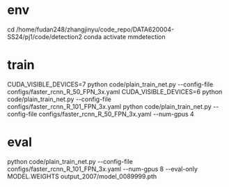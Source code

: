 # env
cd /home/fudan248/zhangjinyu/code_repo/DATA620004-SS24/pj1/code/detection2
conda activate mmdetection

# train
CUDA_VISIBLE_DEVICES=7 python code/plain_train_net.py --config-file configs/faster_rcnn_R_50_FPN_3x.yaml
CUDA_VISIBLE_DEVICES=6 python code/plain_train_net.py --config-file configs/faster_rcnn_R_101_FPN_3x.yaml
python code/plain_train_net.py --config-file configs/faster_rcnn_R_50_FPN_3x.yaml --num-gpus 4
# eval
python code/plain_train_net.py --config-file configs/faster_rcnn_R_101_FPN_3x.yaml --num-gpus 8 --eval-only MODEL.WEIGHTS output_2007/model_0089999.pth